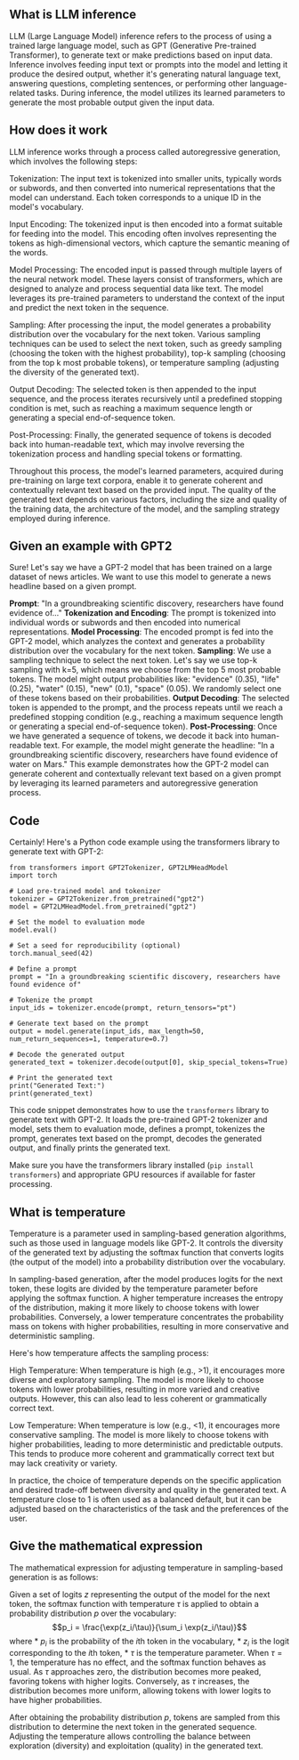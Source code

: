 ## What is LLM inference
LLM (Large Language Model) inference refers to the process of using a trained large language model, such as GPT (Generative Pre-trained Transformer), to generate text or make predictions based on input data. Inference involves feeding input text or prompts into the model and letting it produce the desired output, whether it's generating natural language text, answering questions, completing sentences, or performing other language-related tasks. During inference, the model utilizes its learned parameters to generate the most probable output given the input data.


## How does it work
LLM inference works through a process called autoregressive generation, which involves the following steps:

Tokenization: The input text is tokenized into smaller units, typically words or subwords, and then converted into numerical representations that the model can understand. Each token corresponds to a unique ID in the model's vocabulary.

Input Encoding: The tokenized input is then encoded into a format suitable for feeding into the model. This encoding often involves representing the tokens as high-dimensional vectors, which capture the semantic meaning of the words.

Model Processing: The encoded input is passed through multiple layers of the neural network model. These layers consist of transformers, which are designed to analyze and process sequential data like text. The model leverages its pre-trained parameters to understand the context of the input and predict the next token in the sequence.

Sampling: After processing the input, the model generates a probability distribution over the vocabulary for the next token. Various sampling techniques can be used to select the next token, such as greedy sampling (choosing the token with the highest probability), top-k sampling (choosing from the top k most probable tokens), or temperature sampling (adjusting the diversity of the generated text).

Output Decoding: The selected token is then appended to the input sequence, and the process iterates recursively until a predefined stopping condition is met, such as reaching a maximum sequence length or generating a special end-of-sequence token.

Post-Processing: Finally, the generated sequence of tokens is decoded back into human-readable text, which may involve reversing the tokenization process and handling special tokens or formatting.

Throughout this process, the model's learned parameters, acquired during pre-training on large text corpora, enable it to generate coherent and contextually relevant text based on the provided input. The quality of the generated text depends on various factors, including the size and quality of the training data, the architecture of the model, and the sampling strategy employed during inference.


## Given an example with GPT2
Sure! Let's say we have a GPT-2 model that has been trained on a large dataset of news articles. We want to use this model to generate a news headline based on a given prompt.

**Prompt**: "In a groundbreaking scientific discovery, researchers have found evidence of..."
**Tokenization and Encoding**: The prompt is tokenized into individual words or subwords and then encoded into numerical representations.
**Model Processing**: The encoded prompt is fed into the GPT-2 model, which analyzes the context and generates a probability distribution over the vocabulary for the next token.
**Sampling**: We use a sampling technique to select the next token. Let's say we use top-k sampling with k=5, which means we choose from the top 5 most probable tokens. The model might output probabilities like: "evidence" (0.35), "life" (0.25), "water" (0.15), "new" (0.1), "space" (0.05). We randomly select one of these tokens based on their probabilities.
**Output Decoding**: The selected token is appended to the prompt, and the process repeats until we reach a predefined stopping condition (e.g., reaching a maximum sequence length or generating a special end-of-sequence token).
**Post-Processing**: Once we have generated a sequence of tokens, we decode it back into human-readable text. For example, the model might generate the headline: "In a groundbreaking scientific discovery, researchers have found evidence of water on Mars."
This example demonstrates how the GPT-2 model can generate coherent and contextually relevant text based on a given prompt by leveraging its learned parameters and autoregressive generation process.

## Code
Certainly! Here's a Python code example using the transformers library to generate text with GPT-2:

```
from transformers import GPT2Tokenizer, GPT2LMHeadModel
import torch

# Load pre-trained model and tokenizer
tokenizer = GPT2Tokenizer.from_pretrained("gpt2")
model = GPT2LMHeadModel.from_pretrained("gpt2")

# Set the model to evaluation mode
model.eval()

# Set a seed for reproducibility (optional)
torch.manual_seed(42)

# Define a prompt
prompt = "In a groundbreaking scientific discovery, researchers have found evidence of"

# Tokenize the prompt
input_ids = tokenizer.encode(prompt, return_tensors="pt")

# Generate text based on the prompt
output = model.generate(input_ids, max_length=50, num_return_sequences=1, temperature=0.7)

# Decode the generated output
generated_text = tokenizer.decode(output[0], skip_special_tokens=True)

# Print the generated text
print("Generated Text:")
print(generated_text)
```
This code snippet demonstrates how to use the `transformers` library to generate text with GPT-2. It loads the pre-trained GPT-2 tokenizer and model, sets them to evaluation mode, defines a prompt, tokenizes the prompt, generates text based on the prompt, decodes the generated output, and finally prints the generated text.

Make sure you have the transformers library installed (`pip install transformers`) and appropriate GPU resources if available for faster processing.



## What is temperature
Temperature is a parameter used in sampling-based generation algorithms, such as those used in language models like GPT-2. It controls the diversity of the generated text by adjusting the softmax function that converts logits (the output of the model) into a probability distribution over the vocabulary.

In sampling-based generation, after the model produces logits for the next token, these logits are divided by the temperature parameter before applying the softmax function. A higher temperature increases the entropy of the distribution, making it more likely to choose tokens with lower probabilities. Conversely, a lower temperature concentrates the probability mass on tokens with higher probabilities, resulting in more conservative and deterministic sampling.

Here's how temperature affects the sampling process:

High Temperature: When temperature is high (e.g., >1), it encourages more diverse and exploratory sampling. The model is more likely to choose tokens with lower probabilities, resulting in more varied and creative outputs. However, this can also lead to less coherent or grammatically correct text.

Low Temperature: When temperature is low (e.g., <1), it encourages more conservative sampling. The model is more likely to choose tokens with higher probabilities, leading to more deterministic and predictable outputs. This tends to produce more coherent and grammatically correct text but may lack creativity or variety.

In practice, the choice of temperature depends on the specific application and desired trade-off between diversity and quality in the generated text. A temperature close to 1 is often used as a balanced default, but it can be adjusted based on the characteristics of the task and the preferences of the user.

## Give the mathematical expression


The mathematical expression for adjusting temperature in sampling-based generation is as follows:

Given a set of logits $z$ representing the output of the model for the next token, the softmax function with temperature $\tau$ is applied to obtain a probability distribution $p$ over the vocabulary:
    $$p_i = \frac{\exp(z_i/\tau)}{\sum_i \exp(z_i/\tau)}$$
    where 
    * $p_i$ is the probability of the $i$th token in the vocabulary,
    * $z_i$ is the logit corresponding to the $i$th token,
    * $\tau$ is the temperature parameter.
When $\tau=1$, the temperature has no effect, and the softmax function behaves as usual. As $\tau$ approaches zero, the distribution becomes more peaked, favoring tokens with higher logits. Conversely, as $\tau$ increases, the distribution becomes more uniform, allowing tokens with lower logits to have higher probabilities.

After obtaining the probability distribution $p$, tokens are sampled from this distribution to determine the next token in the generated sequence. Adjusting the temperature allows controlling the balance between exploration (diversity) and exploitation (quality) in the generated text.

